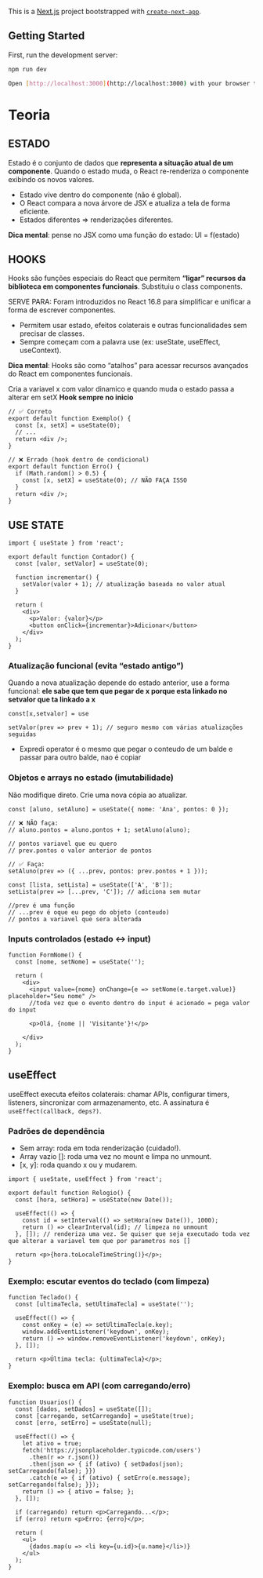 This is a [Next.js](https://nextjs.org) project bootstrapped with [`create-next-app`](https://nextjs.org/docs/app/api-reference/cli/create-next-app).

## Getting Started

First, run the development server:

```bash
npm run dev

Open [http://localhost:3000](http://localhost:3000) with your browser to see the result.
```

# Teoria

## ESTADO

Estado é o conjunto de dados que **representa a situação atual de um componente**. Quando o estado muda, o React re-renderiza o componente exibindo os novos valores.

- Estado vive dentro do componente (não é global).
- O React compara a nova árvore de JSX e atualiza a tela de forma eficiente.
- Estados diferentes ⇒ renderizações diferentes.

**Dica mental**: pense no JSX como uma função do estado: UI = f(estado)

## HOOKS 

Hooks são funções especiais do React que permitem **“ligar” recursos da biblioteca em componentes funcionais**. Substituiu o class components.

SERVE PARA: Foram introduzidos no React 16.8 para simplificar e unificar a forma de escrever componentes.
- Permitem usar estado, efeitos colaterais e outras funcionalidades sem precisar de classes.
- Sempre começam com a palavra use (ex: useState, useEffect, useContext).

**Dica mental**: Hooks são como “atalhos” para acessar recursos avançados do React em componentes funcionais.


Cria a variavel x com valor dinamico e quando muda o estado passa a alterar em setX
**Hook sempre no inicio**

```
// ✅ Correto
export default function Exemplo() {
  const [x, setX] = useState(0);
  // ...
  return <div />;
}

// ❌ Errado (hook dentro de condicional)
export default function Erro() {
  if (Math.random() > 0.5) {
    const [x, setX] = useState(0); // NÃO FAÇA ISSO
  }
  return <div />;
}
```
## USE STATE
```
import { useState } from 'react';

export default function Contador() {
  const [valor, setValor] = useState(0);

  function incrementar() {
    setValor(valor + 1); // atualização baseada no valor atual
  }

  return (
    <div>
      <p>Valor: {valor}</p>
      <button onClick={incrementar}>Adicionar</button>
    </div>
  );
}
```

### Atualização funcional (evita “estado antigo”)
Quando a nova atualização depende do estado anterior, use a forma funcional:
**ele sabe que tem que pegar de x porque esta linkado no setvalor que ta linkado a x**

```
const[x,setvalor] = use

setValor(prev => prev + 1); // seguro mesmo com várias atualizações seguidas
```

- Expredi operator é o mesmo que pegar o conteudo de um balde e passar para outro balde, nao é copiar

### Objetos e arrays no estado (imutabilidade)
Não modifique direto. Crie uma nova cópia ao atualizar.
```
const [aluno, setAluno] = useState({ nome: 'Ana', pontos: 0 });

// ❌ NÃO faça:
// aluno.pontos = aluno.pontos + 1; setAluno(aluno);

// pontos variavel que eu quero
// prev.pontos o valor anterior de pontos

// ✅ Faça:
setAluno(prev => ({ ...prev, pontos: prev.pontos + 1 }));

const [lista, setLista] = useState(['A', 'B']);
setLista(prev => [...prev, 'C']); // adiciona sem mutar

//prev é uma função
// ...prev é oque eu pego do objeto (conteudo)
// pontos a variavel que sera alterada 

```

### Inputs controlados (estado <→ input)
```
function FormNome() {
  const [nome, setNome] = useState('');

  return (
    <div>
      <input value={nome} onChange={e => setNome(e.target.value)} placeholder="Seu nome" />
      //toda vez que o evento dentro do input é acionado = pega valor do input
      
      <p>Olá, {nome || 'Visitante'}!</p>

    </div>
  );
}
```

## useEffect

useEffect executa efeitos colaterais: chamar APIs, configurar timers, listeners, sincronizar com armazenamento, etc. A assinatura é ```useEffect(callback, deps?)```.

### Padrões de dependência

- Sem array: roda em toda renderização (cuidado!).
- Array vazio []: roda uma vez no mount e limpa no unmount.
- [x, y]: roda quando x ou y mudarem.

```
import { useState, useEffect } from 'react';

export default function Relogio() {
  const [hora, setHora] = useState(new Date());

  useEffect(() => {
    const id = setInterval(() => setHora(new Date()), 1000);
    return () => clearInterval(id); // limpeza no unmount
  }, []); // renderiza uma vez. Se quiser que seja executado toda vez que alterar a variavel tem que por parametros nos []

  return <p>{hora.toLocaleTimeString()}</p>;
}
```

### Exemplo: escutar eventos do teclado (com limpeza)
```
function Teclado() {
  const [ultimaTecla, setUltimaTecla] = useState('');

  useEffect(() => {
    const onKey = (e) => setUltimaTecla(e.key);
    window.addEventListener('keydown', onKey);
    return () => window.removeEventListener('keydown', onKey);
  }, []);

  return <p>Última tecla: {ultimaTecla}</p>;
}
```

### Exemplo: busca em API (com carregando/erro)

```
function Usuarios() {
  const [dados, setDados] = useState([]);
  const [carregando, setCarregando] = useState(true);
  const [erro, setErro] = useState(null);

  useEffect(() => {
    let ativo = true;
    fetch('https://jsonplaceholder.typicode.com/users')
      .then(r => r.json())
      .then(json => { if (ativo) { setDados(json); setCarregando(false); }})
      .catch(e => { if (ativo) { setErro(e.message); setCarregando(false); }});
    return () => { ativo = false; };
  }, []);

  if (carregando) return <p>Carregando...</p>;
  if (erro) return <p>Erro: {erro}</p>;

  return (
    <ul>
      {dados.map(u => <li key={u.id}>{u.name}</li>)}
    </ul>
  );
}
```

